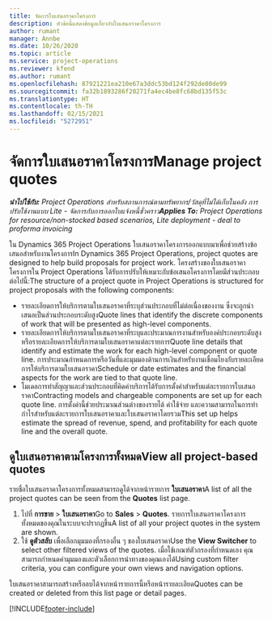 ```yaml
---
title: จัดการใบเสนอราคาโครงการ
description: หัวข้อนี้แสดงข้อมูลเกี่ยวกับใบเสนอราคาโครงการ
author: rumant
manager: Annbe
ms.date: 10/26/2020
ms.topic: article
ms.service: project-operations
ms.reviewer: kfend
ms.author: rumant
ms.openlocfilehash: 87921221ea210e67a3ddc53bd124f292de80de99
ms.sourcegitcommit: fa32b1893286f20271fa4ec4be8fc68bd135f53c
ms.translationtype: HT
ms.contentlocale: th-TH
ms.lasthandoff: 02/15/2021
ms.locfileid: "5272951"
---
```

# <a name="manage-project-quotes"></a><span data-ttu-id="a7c2a-103">จัดการใบเสนอราคาโครงการ</span><span class="sxs-lookup"><span data-stu-id="a7c2a-103">Manage project quotes</span></span>

<span data-ttu-id="a7c2a-104">_**นำไปใช้กับ:** Project Operations สำหรับสถานการณ์ตามทรัพยากร/วัสดุที่ไม่ได้เก็บในคลัง การปรับใช้งานแบบ Lite - จัดการกับการออกใบแจ้งหนี้ชั่วคราว_</span><span class="sxs-lookup"><span data-stu-id="a7c2a-104">_**Applies To:** Project Operations for resource/non-stocked based scenarios, Lite deployment - deal to proforma invoicing_</span></span>

<span data-ttu-id="a7c2a-105">ใน Dynamics 365 Project Operations ใบเสนอราคาโครงการออกแบบมาเพื่อช่วยสร้างข้อเสนอสำหรับงานโครงการ</span><span class="sxs-lookup"><span data-stu-id="a7c2a-105">In Dynamics 365 Project Operations, project quotes are designed to help build proposals for project work.</span></span> <span data-ttu-id="a7c2a-106">โครงสร้างของใบเสนอราคาโครงการใน Project Operations ได้รับการปรับให้เหมาะกับข้อเสนอโครงการโดยมีส่วนประกอบต่อไปนี้:</span><span class="sxs-lookup"><span data-stu-id="a7c2a-106">The structure of a project quote in Project Operations is structured for project proposals with the following components:</span></span>

  - <span data-ttu-id="a7c2a-107">รายละเอียดการให้บริการตามใบเสนอราคาที่ระบุส่วนประกอบที่ไม่ต่อเนื่องของงาน ซึ่งจะถูกนำเสนอเป็นส่วนประกอบระดับสูง</span><span class="sxs-lookup"><span data-stu-id="a7c2a-107">Quote lines that identify the discrete components of work that will be presented as high-level components.</span></span>
  - <span data-ttu-id="a7c2a-108">รายละเอียดการให้บริการตามใบเสนอราคาที่ระบุและประมาณการงานสำหรับองค์ประกอบระดับสูงหรือรายละเอียดการให้บริการตามใบเสนอราคาแต่ละรายการ</span><span class="sxs-lookup"><span data-stu-id="a7c2a-108">Quote line details that identify and estimate the work for each high-level component or quote line.</span></span> <span data-ttu-id="a7c2a-109">การประมาณกำหนดการหรือวันที่และมุมมองด้านการเงินสำหรับงานเชื่อมโยงกับรายละเอียดการให้บริการตามใบเสนอราคา</span><span class="sxs-lookup"><span data-stu-id="a7c2a-109">Schedule or date estimates and the financial aspects for the work are tied to that quote line.</span></span>
  - <span data-ttu-id="a7c2a-110">โมเดลการทำสัญญาและส่วนประกอบที่คิดค่าบริการได้รับการตั้งค่าสำหรับแต่ละรายการใบเสนอราคา</span><span class="sxs-lookup"><span data-stu-id="a7c2a-110">Contracting models and chargeable components are set up for each quote line.</span></span> <span data-ttu-id="a7c2a-111">การตั้งค่านี้ช่วยประมาณส่วนต่างของรายได้ ค่าใช้จ่าย และความสามารถในการทำกำไรสำหรับแต่ละรายการใบเสนอราคาและใบเสนอราคาโดยรวม</span><span class="sxs-lookup"><span data-stu-id="a7c2a-111">This set up helps estimate the spread of revenue, spend, and profitability for each quote line and the overall quote.</span></span>

## <a name="view-all-project-based-quotes"></a><span data-ttu-id="a7c2a-112">ดูใบเสนอราคาตามโครงการทั้งหมด</span><span class="sxs-lookup"><span data-stu-id="a7c2a-112">View all project-based quotes</span></span>

<span data-ttu-id="a7c2a-113">รายชื่อใบเสนอราคาโครงการทั้งหมดสามารถดูได้จากหน้ารายการ **ใบเสนอราคา**</span><span class="sxs-lookup"><span data-stu-id="a7c2a-113">A list of all the project quotes can be seen from the **Quotes** list page.</span></span> 

1. <span data-ttu-id="a7c2a-114">ไปที่ **การขาย** > **ใบเสนอราคา**</span><span class="sxs-lookup"><span data-stu-id="a7c2a-114">Go to **Sales** > **Quotes**.</span></span> <span data-ttu-id="a7c2a-115">รายการใบเสนอราคาโครงการทั้งหมดของคุณในระบบจะปรากฏขึ้น</span><span class="sxs-lookup"><span data-stu-id="a7c2a-115">A list of all your project quotes in the system are shown.</span></span> 
2. <span data-ttu-id="a7c2a-116">ใช้ **ดูตัวสลับ** เพื่อเลือกมุมมองที่กรองอื่น ๆ ของใบเสนอราคา</span><span class="sxs-lookup"><span data-stu-id="a7c2a-116">Use the **View Switcher** to select other filtered views of the quotes.</span></span> <span data-ttu-id="a7c2a-117">เมื่อใช้เกณฑ์ตัวกรองที่กำหนดเอง คุณสามารถกำหนดค่ามุมมองและตัวเลือกการนำทางของคุณเองได้</span><span class="sxs-lookup"><span data-stu-id="a7c2a-117">Using custom filter criteria, you can configure your own views and navigation options.</span></span>

<span data-ttu-id="a7c2a-118">ใบเสนอราคาสามารถสร้างหรือลบได้จากหน้ารายการนี้หรือหน้ารายละเอียด</span><span class="sxs-lookup"><span data-stu-id="a7c2a-118">Quotes can be created or deleted from this list page or detail pages.</span></span>


[!INCLUDE[footer-include](../../includes/footer-banner.md)]